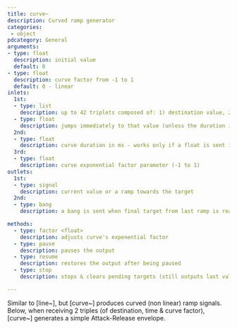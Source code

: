 ```yaml
---
title: curve~
description: Curved ramp generator
categories:
 - object
pdcategory: General
arguments:
- type: float
  description: initial value
  default: 0
- type: float
  description: curve factor from -1 to 1
  default: 0 - linear
inlets:
  1st:
  - type: list
    description: up to 42 triplets composed of: 1) destination value, 2) time (ms) & 3) curve factor (from -1 to 1)
  - type: float
    description: jumps immediately to that value (unless the duration is set before to other than 0 in the mid inlet)
  2nd:
  - type: float
    description: curve duration in ms - works only if a float is sent into the left inlet after, and it works only once
  3rd:
  - type: float
    description: curve exponential factor parameter (-1 to 1)
outlets:
  1st:
  - type: signal
    description: current value or a ramp towards the target
  2nd:
  - type: bang
    description: a bang is sent when final target from last ramp is reached

methods:
  - type: factor <float>
    description: adjusts curve's expenential factor
  - type: pause
    description: pauses the output
  - type: resume
    description: restores the output after being paused
  - type: stop
    description: stops & clears pending targets (still outputs last value)

---
```


Similar to [line~], but [curve~] produces curved (non linear) ramp signals. Below, when receiving 2 triples (of destination, time & curve factor), [curve~] generates a simple Attack-Release envelope.

